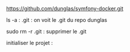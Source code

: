 https://github.com/dunglas/symfony-docker.git

ls -a : .git : on voit le .git du repo dunglas

 sudo rm -r .git : supprimer le .git

 initialiser le projet : 

